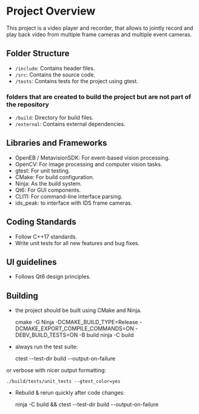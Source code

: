# Project Overview

This project is a video player and recorder, that allows to jointly record and play back video from multiple frame cameras and multiple event cameras. 

## Folder Structure

- `/include`: Contains header files.
- `/src`: Contains the source code.
- `/tests`: Contains tests for the project using gtest.

### folders that are created to build the project but are not part of the repository

- `/build`: Directory for build files.
- `/external`: Contains external dependencies.

## Libraries and Frameworks

- OpenEB / MetavisionSDK: For event-based vision processing.
- OpenCV: For image processing and computer vision tasks.
- gtest: For unit testing.
- CMake: For build configuration.
- Ninja: As the build system.
- Qt6: For GUI components.
- CLI11: For command-line interface parsing.
- ids_peak: to interface with IDS frame cameras.

## Coding Standards

- Follow C++17 standards.
- Write unit tests for all new features and bug fixes.

## UI guidelines

- Follows Qt6 design principles.

## Building

- the project should be built using CMake and Ninja.

    cmake -G Ninja -DCMAKE_BUILD_TYPE=Release -DCMAKE_EXPORT_COMPILE_COMMANDS=ON -DEBV_BUILD_TESTS=ON -B build
    ninja -C build

- always run the test suite: 

    ctest --test-dir build --output-on-failure

or verbose with nicer output formatting:

    ./build/tests/unit_tests --gtest_color=yes

- Rebuild & rerun quickly after code changes:

    ninja -C build && ctest --test-dir build --output-on-failure
